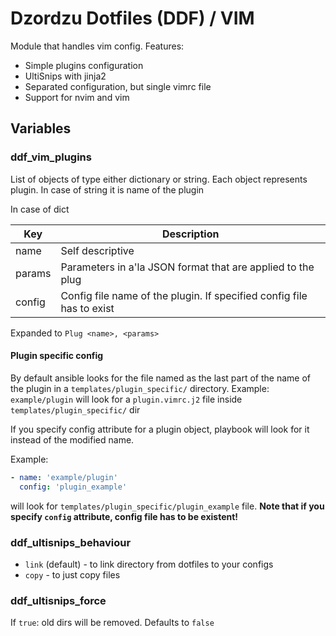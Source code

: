 # Dzordzu Dotfiles (DDF) / VIM

Module that handles vim config. Features:
- Simple plugins configuration
- UltiSnips with jinja2
- Separated configuration, but single vimrc file
- Support for nvim and vim

## Variables

### ddf_vim_plugins

List of objects of type either dictionary or string.
Each object represents plugin. In case of string it is
name of the plugin

In case of dict

| Key    | Description                                                           |
|--------|-----------------------------------------------------------------------|
| name   | Self descriptive                                                      |
| params | Parameters in a'la JSON format that are applied to the plug           |
| config | Config file name of the plugin. If specified config file has to exist |

Expanded to
`Plug <name>, <params>`

#### Plugin specific config

By default ansible looks for the file named as the last part of the name of the plugin in a
`templates/plugin_specific/` directory. Example: `example/plugin` will look for a
`plugin.vimrc.j2`  file inside `templates/plugin_specific/` dir

If you specify config attribute for a plugin object, playbook will look for it instead of the modified name.

Example:
```yaml
- name: 'example/plugin'
  config: 'plugin_example'
```
will look for `templates/plugin_specific/plugin_example` file. **Note that if you specify `config` attribute,
config file has to be existent!**

### ddf_ultisnips_behaviour

- `link` (default) - to link directory from dotfiles to your configs
- `copy` - to just copy files

### ddf_ultisnips_force

If `true`: old dirs will be removed. Defaults to `false`

